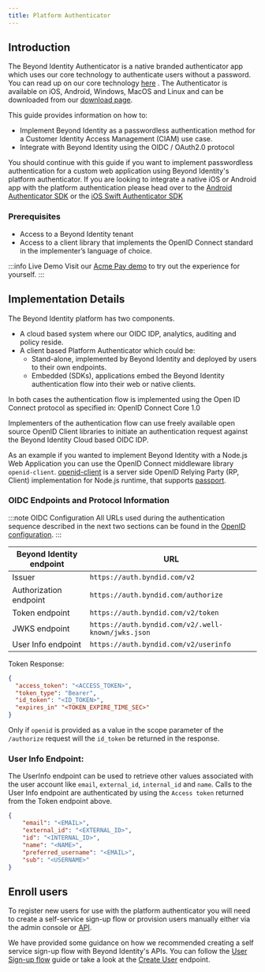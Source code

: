 ```yaml
---
title: Platform Authenticator
---
```


## Introduction

The Beyond Identity Authenticator is a native branded authenticator app which uses our core technology to authenticate users without a password. You can read up on our core technology [here](../../introduction.md#how-it-works) . The Authenticator is available on iOS, Android, Windows, MacOS and Linux and can be downloaded from our [download page](https://app.byndid.com/downloads).

This guide provides information on how to:
* Implement Beyond Identity as a passwordless authentication method for a Customer Identity Access Management (CIAM) use case.
* Integrate with Beyond Identity using the OIDC / OAuth2.0 protocol

You should continue with this guide if you want to implement passwordless authentication for a custom web application using Beyond Identity's platform authenticator. If you are looking to integrate a native iOS or Android app with the platform authentication please head over to the [Android Authenticator SDK](../android/authenticator-sdk.md) or the [iOS Swift Authenticator SDK](../swift/embedded-sdk.md)

### Prerequisites 

* Access to a Beyond Identity tenant
* Access to a client library that implements the OpenID Connect standard in the implementer’s language of choice. 

:::info Live Demo
Visit our [Acme Pay demo](https://acme-app.byndid.com/) to try out the experience for yourself.
:::

## Implementation Details
The Beyond Identity platform has two components. 
* A cloud based system where our OIDC IDP, analytics, auditing and policy reside. 
* A client based Platform Authenticator which could be: 
     * Stand-alone, implemented by Beyond Identity and deployed by users to their own endpoints. 
  * Embedded (SDKs), applications embed the Beyond Identity authentication flow into their web or 
                    native clients. 

In both cases the authentication flow is implemented using the Open ID Connect protocol as specified in: OpenID Connect Core 1.0

Implementers of the authentication flow can use freely available open source OpenID Client libraries to initiate an authentication request against the Beyond Identity Cloud based OIDC IDP. 

As an example if you wanted to implement Beyond Identity with a Node.js Web Application you can use the OpenID Connect middleware library `openid-client`. [openid-client](https://www.npmjs.com/package/openid-client) is a server side OpenID Relying Party (RP, Client) implementation for Node.js runtime, that supports [passport](http://passportjs.org/).

### OIDC Endpoints and Protocol Information

:::note OIDC Configuration
All URLs used during the authentication sequence described in the next two sections can be found in the [OpenID configuration](https://auth.byndid.com/v2/.well-known/openid-configuration).
:::

|Beyond Identity endpoint | URL |
|----------------------------------|--- |
| Issuer                  | `https://auth.byndid.com/v2` |
| Authorization endpoint  | `https://auth.byndid.com/authorize` |
| Token endpoint          | `https://auth.byndid.com/v2/token` |
| JWKS endpoint           | `https://auth.byndid.com/v2/.well-known/jwks.json` |
| User Info endpoint      | `https://auth.byndid.com/v2/userinfo` |

Token Response:

```json
{
  "access_token": "<ACCESS_TOKEN>",
  "token_type": "Bearer",
  "id_token": "<ID_TOKEN>",
  "expires_in" "<TOKEN_EXPIRE_TIME_SEC>"
}
```

Only if `openid` is provided as a value in the scope parameter of the `/authorize` request will the `id_token` be returned in the response. 

### User Info Endpoint:

The UserInfo endpoint can be used to retrieve other values associated with the user account like `email`, `external_id`, `internal_id` and `name`. Calls to the User Info endpoint are authenticated by using the `Access token` returned from the Token endpoint above.

```json
{
    "email": "<EMAIL>",
    "external_id": "<EXTERNAL_ID>",
    "id": "<INTERNAL_ID>",
    "name": "<NAME>",
    "preferred_username": "<EMAIL>",
    "sub": "<USERNAME>"
}
```

## Enroll users

To register new users for use with the platform authenticator you will need to create a self-service sign-up flow or provision users manually either via the admin console or [API](ref:createuser).

We have provided some guidance on how we recommended creating a self service sign-up flow with Beyond Identity's APIs. You can follow the [User Sign-up flow](../../integration-guides/user-sign-up-flow.md) guide or take a look at the [Create User](ref:createuser) endpoint.


